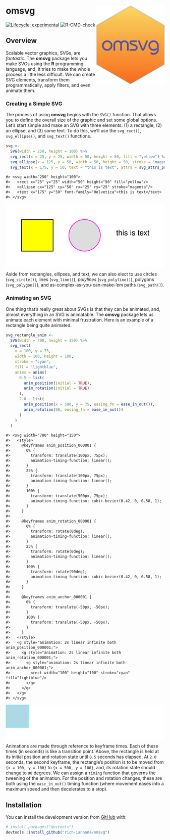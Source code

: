 
<!-- README.md is generated from README.Rmd. Please edit that file -->

# omsvg <img src="man/figures/logo.svg" align="right" height="250px" />

<!-- badges: start -->

[![Lifecycle:
experimental](https://img.shields.io/badge/lifecycle-experimental-orange.svg)](https://www.tidyverse.org/lifecycle/#experimental)
![R-CMD-check](https://github.com/rich-iannone/omsvg/workflows/R-CMD-check/badge.svg)
<!-- badges: end -->

## Overview

Scalable vector graphics, SVGs, are *fantastic*. The **omsvg** package
lets you make SVGs using the **R** programming language, and, it tries
to make the whole process a little less difficult. We can create SVG
elements, transform them programmatically, apply filters, and even
animate them.

### Creating a Simple SVG

The process of using **omsvg** begins with the `SVG()` function. That
allows you to define the overall size of the graphic and set some global
options. Let’s start simple and make an SVG with three elements: (1) a
rectangle, (2) an ellipse, and (3) some text. To do this, we’ll use the
`svg_rect()`, `svg_ellipse()`, and `svg_text()` functions.

``` r
svg <- 
  SVG(width = 250, height = 100) %>%
  svg_rect(x = 25, y = 25, width = 50, height = 50, fill = "yellow") %>%
  svg_ellipse(x = 125, y = 50, width = 50, height = 50, stroke = "magenta") %>%
  svg_text(x = 175, y = 50, text = "this is text", attrs = svg_attrs_pres(font_family = "Helvetica"))
```

    #> <svg width="250" height="100">
    #>   <rect x="25" y="25" width="50" height="50" fill="yellow"/>
    #>   <ellipse cx="125" cy="50" rx="25" ry="25" stroke="magenta"/>
    #>   <text x="175" y="50" font-family="Helvetica">this is text</text>
    #> </svg>

<img src="man/figures/example_1.svg" align="center" />

Aside from rectangles, ellipses, and text, we can also elect to use
circles (`svg_circle()`), lines (`svg_line()`), *polylines*
(`svg_polyline()`), polygons (`svg_polygon()`), and
as-complex-as-you-can-make-’em paths (`svg_path()`).

### Animating an SVG

One thing that’s really great about SVGs is that they can be animated,
and, almost everything in an SVG is animatable. The **omsvg** package
lets us animate each element with minimal frustration. Here is an
example of a rectangle being quite animated.

``` r
svg_rectangle_anim <- 
  SVG(width = 700, height = 150) %>%
  svg_rect(
    x = 100, y = 75,
    width = 100, height = 100,
    stroke = "cyan",
    fill = "lightblue",
    anims = anims(
      0.5 ~ list(
        anim_position(initial = TRUE),
        anim_rotation(initial = TRUE)
      ),
      2.0 ~ list(
        anim_position(x = 500, y = 75, easing_fn = ease_in_out()),
        anim_rotation(90, easing_fn = ease_in_out())
      )
    )
  )
```

    #> <svg width="700" height="150">
    #>   <style>
    #>     @keyframes anim_position_000001 {
    #>       0% {
    #>         transform: translate(100px, 75px);
    #>         animation-timing-function: linear();
    #>       }
    #>       25% {
    #>         transform: translate(100px, 75px);
    #>         animation-timing-function: linear();
    #>       }
    #>       100% {
    #>         transform: translate(500px, 75px);
    #>         animation-timing-function: cubic-bezier(0.42, 0, 0.58, 1);
    #>       }
    #>     }
    #>     
    #>     @keyframes anim_rotation_000001 {
    #>       0% {
    #>         transform: rotate(0deg);
    #>         animation-timing-function: linear();
    #>       }
    #>       25% {
    #>         transform: rotate(0deg);
    #>         animation-timing-function: linear();
    #>       }
    #>       100% {
    #>         transform: rotate(90deg);
    #>         animation-timing-function: cubic-bezier(0.42, 0, 0.58, 1);
    #>       }
    #>     }
    #>     
    #>     @keyframes anim_anchor_000001 {
    #>       0% {
    #>         transform: translate(-50px, -50px);
    #>       }
    #>       100% {
    #>         transform: translate(-50px, -50px);
    #>       }
    #>     }
    #>   </style>
    #>   <g style="animation: 2s linear infinite both anim_position_000001;">
    #>     <g style="animation: 2s linear infinite both anim_rotation_000001;">
    #>       <g style="animation: 2s linear infinite both anim_anchor_000001;">
    #>         <rect width="100" height="100" stroke="cyan" fill="lightblue"/>
    #>       </g>
    #>     </g>
    #>   </g>
    #> </svg>

<img src="man/figures/example_2.svg" align="center" />

Animations are made through reference to keyframe times. Each of these
times (in seconds) is like a transition point. Above, the rectangle is
held at its initial position and rotation state until `0.5` seconds has
elapsed. At `2.0` seconds, the second keyframe, the rectangle’s position
is to be moved from `{x = 100, y = 100}` to `{x = 500, y = 100}`, and,
its rotation state should change to `90` degrees. We can assign a
`timing` function that governs the tweening of the animation. For the
position and rotation changes, these are both using the `ease_in_out()`
timing function (where movement eases into a maximum speed and then
decelerates to a stop).

## Installation

You can install the development version from
[GitHub](https://github.com/) with:

``` r
# install.packages("devtools")
devtools::install_github("rich-iannone/omsvg")
```
